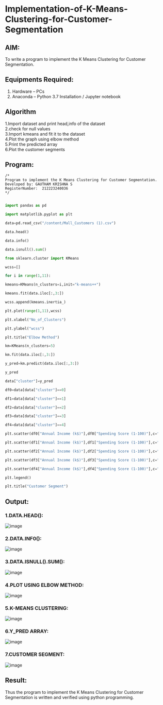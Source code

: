 # Implementation-of-K-Means-Clustering-for-Customer-Segmentation

## AIM:
To write a program to implement the K Means Clustering for Customer Segmentation.

## Equipments Required:
1. Hardware – PCs
2. Anaconda – Python 3.7 Installation / Jupyter notebook

## Algorithm
1.Import dataset and print head,info of the dataset  
2.check for null values   
3.Import kmeans and fit it to the dataset    
4.Plot the graph using elbow method    
5.Print the predicted array    
6.Plot the customer segments    

## Program:
```
/*
Program to implement the K Means Clustering for Customer Segmentation.
Developed by: GAUTHAM KRISHNA S
RegisterNumber:  212223240036
*/
```
```python

import pandas as pd

import matplotlib.pyplot as plt

data=pd.read_csv("/content/Mall_Customers (1).csv")

data.head()

data.info()

data.isnull().sum()

from sklearn.cluster import KMeans

wcss=[]

for i in range(1,11):

kmeans=KMeans(n_clusters=i,init="k-means++")

kmeans.fit(data.iloc[:,3:])

wcss.append(kmeans.inertia_)

plt.plot(range(1,11),wcss)

plt.xlabel("No_of_Clusters")

plt.ylabel("wcss")

plt.title("Elbow Method")

km=KMeans(n_clusters=5)

km.fit(data.iloc[:,3:])

y_pred=km.predict(data.iloc[:,3:])

y_pred

data["cluster"]=y_pred

df0=data[data["cluster"]==0]

df1=data[data["cluster"]==1]

df2=data[data["cluster"]==2]

df3=data[data["cluster"]==3]

df4=data[data["cluster"]==4]

plt.scatter(df0["Annual Income (k$)"],df0["Spending Score (1-100)"],c="red",label="cluster0")

plt.scatter(df1["Annual Income (k$)"],df1["Spending Score (1-100)"],c="black",label="cluster1")

plt.scatter(df2["Annual Income (k$)"],df2["Spending Score (1-100)"],c="blue",label="cluster2")

plt.scatter(df3["Annual Income (k$)"],df3["Spending Score (1-100)"],c="green",label="cluster3")

plt.scatter(df4["Annual Income (k$)"],df4["Spending Score (1-100)"],c="magenta",label="cluster4")

plt.legend()

plt.title("Customer Segment")
```
## Output:
### 1.DATA.HEAD():
![image](https://github.com/gauthamkrishna7/Implementation-of-K-Means-Clustering-for-Customer-Segmentation/assets/141175025/4d9e425c-cc17-4c6b-a39a-aa2bb0e752cb)



### 2.DATA.INF0():
![image](https://github.com/gauthamkrishna7/Implementation-of-K-Means-Clustering-for-Customer-Segmentation/assets/141175025/6cbcd431-e331-4f20-bd4b-29589920fba8)


### 3.DATA.ISNULL().SUM():

![image](https://github.com/gauthamkrishna7/Implementation-of-K-Means-Clustering-for-Customer-Segmentation/assets/141175025/36f6c6e5-9b76-466e-b4e6-2551ef5c7577)



### 4.PLOT USING ELBOW METHOD:
![image](https://github.com/gauthamkrishna7/Implementation-of-K-Means-Clustering-for-Customer-Segmentation/assets/141175025/7d7d4b7c-3d84-4d97-b125-5feec3069372)



### 5.K-MEANS CLUSTERING:
![image](https://github.com/gauthamkrishna7/Implementation-of-K-Means-Clustering-for-Customer-Segmentation/assets/141175025/5529b341-0574-4b1c-95ae-a695fda3bca8)





### 6.Y_PRED ARRAY:
![image](https://github.com/gauthamkrishna7/Implementation-of-K-Means-Clustering-for-Customer-Segmentation/assets/141175025/3215ec0e-5c5d-4ca5-ad05-534966f6b8da)


### 7.CUSTOMER SEGMENT:

![image](https://github.com/gauthamkrishna7/Implementation-of-K-Means-Clustering-for-Customer-Segmentation/assets/141175025/b212a326-178e-4816-b3b7-de6a4362e6ec)





## Result:
Thus the program to implement the K Means Clustering for Customer Segmentation is written and verified using python programming.
